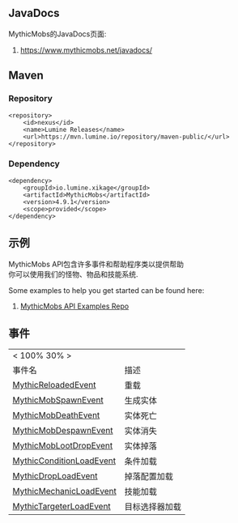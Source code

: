 JavaDocs
--------

MythicMobs的JavaDocs页面:

1.  <https://www.mythicmobs.net/javadocs/>

Maven
-----

### Repository

    <repository>
        <id>nexus</id>
        <name>Lumine Releases</name>
        <url>https://mvn.lumine.io/repository/maven-public/</url>
    </repository>

### Dependency

    <dependency>
        <groupId>io.lumine.xikage</groupId>
        <artifactId>MythicMobs</artifactId>
        <version>4.9.1</version>  
        <scope>provided</scope>
    </dependency>

示例
--------

MythicMobs API包含许多事件和帮助程序类以提供帮助  
你可以使用我们的怪物、物品和技能系统.

Some examples to help you get started can be found here:

1.  [MythicMobs API Examples
    Repo](https://github.com/xikage/MythicMobs-API-Examples)

事件
------

|                                                                  |                                                |
|------------------------------------------------------------------|------------------------------------------------|
| &lt; 100% 30% &gt;                                               |                                                |
| 事件名                                                            | 描述                                    |
| [MythicReloadedEvent](/api/events/MythicReloadedEvent)           | 重载            |
| [MythicMobSpawnEvent](/api/events/MythicMobSpawnEvent)           | 生成实体                 |
| [MythicMobDeathEvent](/api/events/MythicMobDeathEvent)           | 实体死亡                   |
| [MythicMobDespawnEvent](/api/events/MythicMobDespawnEvent)       | 实体消失 |
| [MythicMobLootDropEvent](/api/events/MythicMobLootDropEvent)     | 实体掉落 |
| [MythicConditionLoadEvent](/api/events/MythicConditionLoadEvent) | 条件加载      |
| [MythicDropLoadEvent](/api/events/MythicDropLoadEvent)           | 掉落配置加载 |
| [MythicMechanicLoadEvent](/api/events/MythicMechanicLoadEvent)   | 技能加载        |
| [MythicTargeterLoadEvent](/api/events/MythicTargeterLoadEvent)   | 目标选择器加载       |